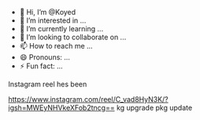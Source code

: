 - 👋 Hi, I’m @Koyed
- 👀 I’m interested in ...
- 🌱 I’m currently learning ...
- 💞️ I’m looking to collaborate on ...
- 📫 How to reach me ...
- 😄 Pronouns: ...
- ⚡ Fun fact: ...

<!---
Koyed/Koyed is a ✨ special ✨ repository because its `README.md` (this file) appears on your GitHub profile.
You can click the Preview link to take a look at your changes.
--->Instagram reel hes been
https://www.instagram.com/reel/C_vad8HyN3K/?igsh=MWEyNHVkeXFob2tncg==
kg upgrade
pkg update
